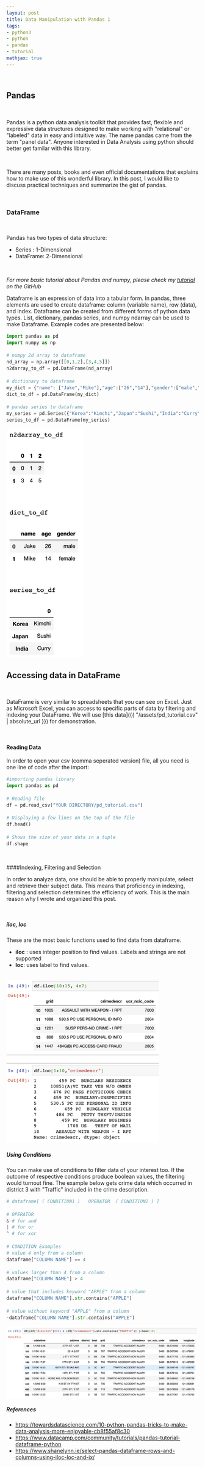```yaml
---
layout: post
title: Data Manipulation with Pandas 1
tags:
- python3
- python
- pandas
- tutorial
mathjax: true
---
```


<br>

## Pandas

<br>

Pandas is a python data analysis toolkit that provides fast, flexible and expressive data structures designed to make working with "relational" or "labeled" data in easy and intuitive way. The name pandas came from the term "panel data". Anyone interested in Data Analysis using python should better get familar with this library.

<br>

There are many posts, books and even official documentations that explains how to make use of this wonderful library. In this post, I would like to discuss practical techniques and summarize the gist of pandas. 

<br>

### DataFrame

<br>

Pandas has two types of data structure:

- Series : 1-Dimensional
- DataFrame: 2-Dimensional

<br>

*For more basic tutorial about Pandas and numpy, please check my [tutorial](https://github.com/agdal1125/CK2/blob/master/Day%201/Chapter%205%20-%20Data%20Manipulation%20II%20(Pandas).ipynb) on the GitHub*

Dataframe is an expression of data into a tabular form. In pandas, three elements are used to create dataframe: column (variable name), row (data), and index. Dataframe can be created from different forms of python data types. List, dictionary, pandas series, and numpy ndarray can be used to make Dataframe. Example codes are presented below:

```python
import pandas as pd
import numpy as np

# numpy 2d array to dataframe
nd_array = np.array([[0,1,2],[3,4,5]])
n2darray_to_df = pd.DataFrame(nd_array)

# dictionary to dataframe
my_dict = {"name": ["Jake","Mike"],"age":["26","14"],"gender":["male","female"]}
dict_to_df = pd.DataFrame(my_dict)

# pandas series to dataframe
my_series = pd.Series({"Korea":"Kimchi","Japan":"Sushi","India":"Curry"})
series_to_df = pd.DataFrame(my_series)
```

<img src="/assets/images/pd_output.png" width="200">

<br>

## Accessing data in DataFrame

<br>

DataFrame is very similar to spreadsheets that you can see on Excel. Just as Microsoft Excel, you can access to specific parts of data by filtering and indexing your DataFrame. We will use [this data]({{ "/assets/pd_tutorial.csv" | absolute_url }}) for demonstration.

<br>

#### Reading Data 

In order to open your csv (comma seperated version) file, all you need is one line of code after the import:

```python
#importing pandas library
import pandas as pd               

# Reading file
df = pd.read_csv("YOUR DIRECTORY/pd_tutorial.csv") 

# Displaying a few lines on the top of the file
df.head()        

# Shows the size of your data in a tuple
df.shape
```

<br>

####Indexing, Filtering and Selection

In order to analyze data, one should be able to properly manipulate, select and retrieve their subject data. This means that proficiency in indexing, filtering and selection determines the efficiency of work. This is the main reason why I wrote and organized this post.

<br>

##### iloc, loc

These are the most basic functions used to find data from dataframe.

- **iloc** : uses integer position to find values. Labels and strings are not supported
- **loc**: uses label to find values. 

<br>

<img src="/assets/images/iloc_loc.png" width="400">

<br>

##### Using Conditions

You can make use of conditions to filter data of your interest too. If the outcome of respective conditions produce boolean values, the filtering would turnout fine. The example below gets crime data which occurred in district 3 with "Traffic" included in the crime description. 

```python
# dataframe[ ( CONDITION1 )   OPERATOR  ( CONDITION2 ) ]

# OPERATOR
& # for and
| # for or
^ # for xor

# CONDITION Examples
# value 4 only from a column
dataframe["COLUMN NAME"] == 4 

# values larger than 4 from a column
dataframe["COLUMN NAME"] > 4 

# value that includes keyword "APPLE" from a column
dataframe["COLUMN NAME"].str.contains("APPLE") 

# value without keyword "APPLE" from a column
~dataframe["COLUMN NAME"].str.contains("APPLE") 
```

<img src="/assets/images/using_cond_1.png" width="500">







##### References

- https://towardsdatascience.com/10-python-pandas-tricks-to-make-data-analysis-more-enjoyable-cb8f55af8c30
- https://www.datacamp.com/community/tutorials/pandas-tutorial-dataframe-python
- https://www.shanelynn.ie/select-pandas-dataframe-rows-and-columns-using-iloc-loc-and-ix/